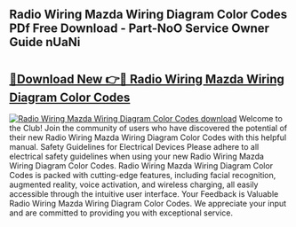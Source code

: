 ## Radio Wiring Mazda Wiring Diagram Color Codes PDf Free Download - Part-NoO Service Owner Guide nUaNi

# <h2><a href="http://dfs8b5.blite.top/?on=Radio+Wiring+Mazda+Wiring+Diagram+Color+Codes">🔗Download New 👉🔴 Radio Wiring Mazda Wiring Diagram Color Codes</a></h2>

[![Radio Wiring Mazda Wiring Diagram Color Codes download](https://i.imgur.com/lujVjoI.png)](http://dfs8b5.blite.top/?on=Radio+Wiring+Mazda+Wiring+Diagram+Color+Codes)
Welcome to the Club! Join the community of users who have discovered the potential of their new Radio Wiring Mazda Wiring Diagram Color Codes with this helpful manual. Safety Guidelines for Electrical Devices Please adhere to all electrical safety guidelines when using your new Radio Wiring Mazda Wiring Diagram Color Codes. Radio Wiring Mazda Wiring Diagram Color Codes is packed with cutting-edge features, including facial recognition, augmented reality, voice activation, and wireless charging, all easily accessible through the intuitive user interface. Your Feedback is Valuable Radio Wiring Mazda Wiring Diagram Color Codes. We appreciate your input and are committed to providing you with exceptional service.
